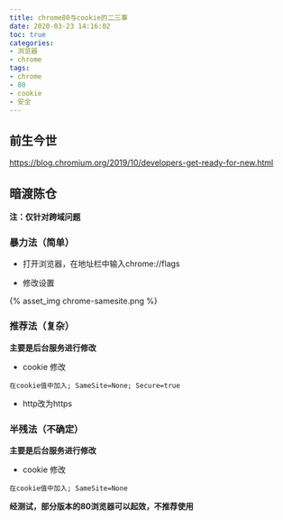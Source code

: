 ```yaml
---
title: chrome80与cookie的二三事
date: 2020-03-23 14:16:02
toc: true
categories:
- 浏览器
- chrome
tags:
- chrome
- 80
- cookie
- 安全
---
```


## 前生今世

https://blog.chromium.org/2019/10/developers-get-ready-for-new.html

## 暗渡陈仓

**注：仅针对跨域问题**

### 暴力法（简单）

- 打开浏览器，在地址栏中输入chrome://flags

- 修改设置

{% asset_img chrome-samesite.png %}

<!-- more -->

### 推荐法（复杂）

**主要是后台服务进行修改**

- cookie 修改

```
在cookie值中加入; SameSite=None; Secure=true
```

- http改为https

### 半残法（不确定）

**主要是后台服务进行修改**

- cookie 修改

```
在cookie值中加入; SameSite=None
```

**经测试，部分版本的80浏览器可以起效，不推荐使用**

